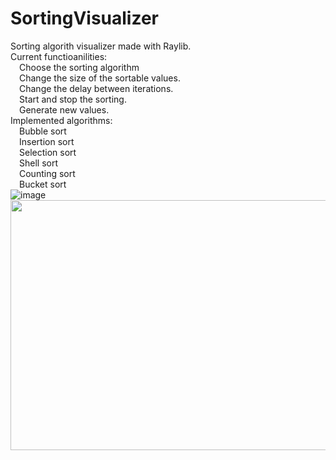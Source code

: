 # SortingVisualizer
Sorting algorith visualizer made with Raylib.<br />
Current functioanilities: <br />
&emsp;Choose the sorting algorithm <br />
&emsp;Change the size of the sortable values.<br />
&emsp;Change the delay between iterations.<br />
&emsp;Start and stop the sorting. <br />
&emsp;Generate new values.<br />
Implemented algorithms:<br />
&emsp;Bubble sort<br />
&emsp;Insertion sort<br />
&emsp;Selection sort<br />
&emsp;Shell sort<br />
&emsp;Counting sort<br />
&emsp;Bucket sort<br />
![image](https://github.com/dudigeri0303/SortingVisualizer/assets/107321900/008188e9-83ad-4ebe-8718-59a5e6908cf1)<br />
<a href="url"><img src="https://github.com/dudigeri0303/SortingVisualizer/assets/107321900/008188e9-83ad-4ebe-8718-59a5e6908cf1" align="left" height="400" width="600" ></a>

